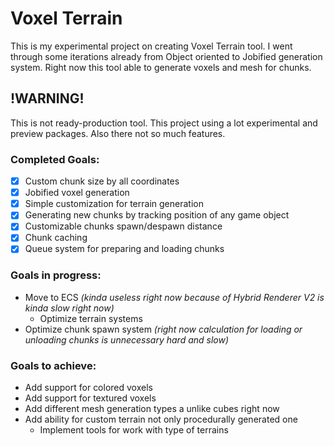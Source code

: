 ﻿# Voxel Terrain
This is my experimental project on creating Voxel Terrain tool. 
I went through some iterations already from Object oriented to Jobified generation system.
Right now this tool able to generate voxels and mesh for chunks. 

## !WARNING!
This is not ready-production tool. This project using a lot experimental and preview packages.
Also there not so much features.

### Completed Goals:
- [X] Custom chunk size by all coordinates 
- [X] Jobified voxel generation
- [X] Simple customization for terrain generation
- [X] Generating new chunks by tracking position of any game object
- [X] Customizable chunks spawn/despawn distance
- [X] Chunk caching
- [X] Queue system for preparing and loading chunks

### Goals in progress:
* Move to ECS *(kinda useless right now because of Hybrid Renderer V2 is kinda slow right now)*
  * Optimize terrain systems
* Optimize chunk spawn system *(right now calculation for loading or unloading chunks is unnecessary hard and slow)*
### Goals to achieve:
* Add support for colored voxels 
* Add support for textured voxels
* Add different mesh generation types a unlike cubes right now
* Add ability for custom terrain not only procedurally generated one
  * Implement tools for work with type of terrains


